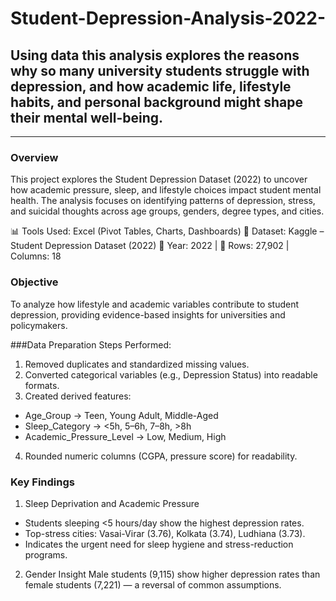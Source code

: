 # Student-Depression-Analysis-2022-
## Using data this analysis explores the reasons why so many university students struggle with depression, and how academic life, lifestyle habits, and personal background might shape their mental well-being.
---
### Overview
This project explores the Student Depression Dataset (2022) to uncover how academic pressure, sleep, and lifestyle choices impact student mental health.
The analysis focuses on identifying patterns of depression, stress, and suicidal thoughts across age groups, genders, degree types, and cities.

📊 Tools Used: Excel (Pivot Tables, Charts, Dashboards)
📁 Dataset: Kaggle – Student Depression Dataset (2022)
📅 Year: 2022 | 🔢 Rows: 27,902 | Columns: 18

### Objective
To analyze how lifestyle and academic variables contribute to student depression, providing evidence-based insights for universities and policymakers.

###Data Preparation
Steps Performed:
1. Removed duplicates and standardized missing values.
2. Converted categorical variables (e.g., Depression Status) into readable formats.
3. Created derived features:
- Age_Group → Teen, Young Adult, Middle-Aged
- Sleep_Category → <5h, 5–6h, 7–8h, >8h
- Academic_Pressure_Level → Low, Medium, High
4. Rounded numeric columns (CGPA, pressure score) for readability.
  
### Key Findings
1. Sleep Deprivation and Academic Pressure
- Students sleeping <5 hours/day show the highest depression rates.
- Top-stress cities: Vasai-Virar (3.76), Kolkata (3.74), Ludhiana (3.73).
- Indicates the urgent need for sleep hygiene and stress-reduction programs.

2. Gender Insight
Male students (9,115) show higher depression rates than female students (7,221) — a reversal of common assumptions.
